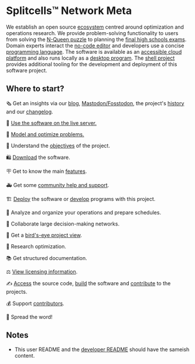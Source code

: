 # Splitcells™ Network Meta

We establish an open source [ecosystem](https://splitcells.net/net/splitcells/gel/index.html) centred around optimization and operations research.
We provide problem-solving functionality to users
from solving the [N-Queen puzzle](https://splitcells.net/net/splitcells/gel/test/functionality/n-queen-problem.html) to
planning the [final high schools exams](https://live.splitcells.net/net/splitcells/gel/ui/editor/nocode/index.html).
Domain experts interact the [no-code editor](https://live.splitcells.net/net/splitcells/gel/ui/editor/nocode/index.html)
and developers use a concise [programming language](https://live.splitcells.net/net/splitcells/gel/ui/editor/code/index.html).
The software is available as an [accessible cloud platform](https://live.splitcells.net/) and
also runs locally as a [desktop program](https://splitcells.net/net/splitcells/network/distro/downloads/index.html).
The [shell project](https://splitcells.net/net/splitcells/shell/README.html) provides additional tooling
for the development and deployment of this software project.

## Where to start?
🗞️️ Get an insights via our [blog](https://splitcells.net/net/splitcells/network/community/blog/index.html), [Mastodon/Fosstodon](https://fosstodon.org/@splitcells),
the project's [history](https://splitcells.net/net/splitcells/network/history/index.html)
and our [changelog](https://splitcells.net/net/splitcells/CHANGELOG.global.html).

🚀 [Use the software on the live server.](https://live.splitcells.net/)

🚴 [Model and optimize problems.](http://splitcells.net/net/splitcells/gel/index.html)

🥅 Understand the [objectives](https://splitcells.net/net/splitcells/network/objectives.html) of the project.

🛍️ [Download](https://splitcells.net/net/splitcells/network/distro/downloads/index.html) the software.

🪧 Get to know the main [features](https://splitcells.net/net/splitcells/network/advertisement.html).

🚑 Get some [community help and support](https://codeberg.org/splitcells-net/net.splitcells.network.community/issues).

🏗️ [Deploy](http://splitcells.net/net/splitcells/network/deployment.html) the software or [develop](http://splitcells.net/net/splitcells/network/DEVELOPMENT.html) programs with this project.

🔬 Analyze and organize your operations and prepare schedules.

🤝 Collaborate large decision-making networks.

🦉 Get a [bird's-eye project view](https://splitcells.net/net/splitcells/network/overview.html).

🔭 Research optimization.

📚 Get structured documentation.

⚖️ [View licensing information](https://splitcells.net/net/splitcells/network/LICENSE.html).

✍ [Access](https://codeberg.org/splitcells-net/net.splitcells.network.hub) the source code, [build](https://splitcells.net/net/splitcells/network/BUILD.html) the software and [contribute](https://splitcells.net/net/splitcells/network/CONTRIBUTING.html) to the projects.

💰 Support [contributors](https://www.patreon.com/splitcells_net).

📣 Spread the word!

## Notes
* This user README and the [developer README](./README.md) should have the sameish content.